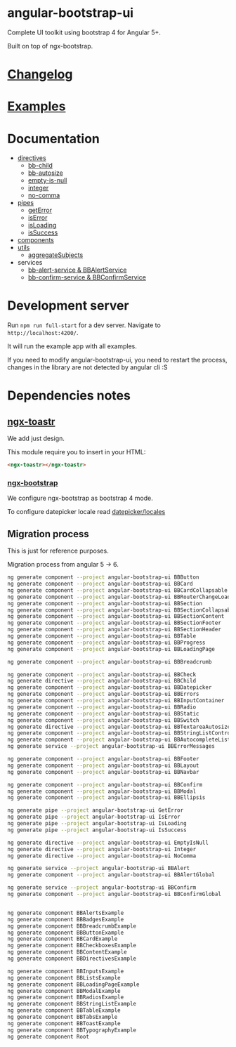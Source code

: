 # angular-bootstrap-ui

Complete UI toolkit using bootstrap 4 for Angular 5+.

Built on top of ngx-bootstrap.

# [Changelog](https://github.com/llafuente/angular-bootstrap-ui/blob/master/CHANGELOG.md)

# [Examples](https://llafuente.github.io/angular-bootstrap-ui)

# Documentation

* [directives](directives.md)
  * [bb-child](directives.md#bb-child)
  * [bb-autosize](directives.md#bb-autosize)
  * [empty-is-null](directives.md#empty-is-null)
  * [integer](directives.md#integer)
  * [no-comma](directives.md#no-comma)
* [pipes](pipes.md)
  * [getError](pipes.md#geterror)
  * [isError](pipes.md#iserror)
  * [isLoading](pipes.md#isloading)
  * [isSuccess](pipes.md#issuccess)
* [components](components.md)
* [utils](utils.md)
  * [aggregateSubjects](utils.md#aggregatesubjects)
* services
  * [bb-alert-service &amp; BBAlertService](alert-service.md)
  * [bb-confirm-service &amp; BBConfirmService](confirm-service.md)


# Development server

Run `npm run full-start` for a dev server. Navigate to `http://localhost:4200/`.

It will run the example app with all examples.

If you need to modify angular-bootstrap-ui, you need to restart the process,
changes in the library are not detected by angular cli :S

# Dependencies notes

## [ngx-toastr](https://github.com/scttcper/ngx-toastr)

We add just design.

This module require you to insert in your HTML:

```html
<ngx-toastr></ngx-toastr>
```

### [ngx-bootstrap](https://valor-software.com/ngx-bootstrap)

We configure ngx-bootstrap as bootstrap 4 mode.

To configure datepicker locale read [datepicker/locales](https://valor-software.com/ngx-bootstrap/#/datepicker#locales)


## Migration process

This is just for reference purposes.

Migration process from angular 5 -> 6.



```bash
ng generate component --project angular-bootstrap-ui BBButton
ng generate component --project angular-bootstrap-ui BBCard
ng generate component --project angular-bootstrap-ui BBCardCollapsable
ng generate component --project angular-bootstrap-ui BBRouterChangeLoading
ng generate component --project angular-bootstrap-ui BBSection
ng generate component --project angular-bootstrap-ui BBSectionCollapsable
ng generate component --project angular-bootstrap-ui BBSectionContent
ng generate component --project angular-bootstrap-ui BBSectionFooter
ng generate component --project angular-bootstrap-ui BBSectionHeader
ng generate component --project angular-bootstrap-ui BBTable
ng generate component --project angular-bootstrap-ui BBProgress
ng generate component --project angular-bootstrap-ui BBLoadingPage

ng generate component --project angular-bootstrap-ui BBBreadcrumb

ng generate component --project angular-bootstrap-ui BBCheck
ng generate directive --project angular-bootstrap-ui BBChild
ng generate component --project angular-bootstrap-ui BBDatepicker
ng generate component --project angular-bootstrap-ui BBErrors
ng generate component --project angular-bootstrap-ui BBInputContainer
ng generate component --project angular-bootstrap-ui BBRadio
ng generate component --project angular-bootstrap-ui BBStatic
ng generate component --project angular-bootstrap-ui BBSwitch
ng generate directive --project angular-bootstrap-ui BBTextareaAutosize
ng generate component --project angular-bootstrap-ui BBStringListControl
ng generate component --project angular-bootstrap-ui BBAutocompleteListControl
ng generate service --project angular-bootstrap-ui BBErrorMessages

ng generate component --project angular-bootstrap-ui BBFooter
ng generate component --project angular-bootstrap-ui BBLayout
ng generate component --project angular-bootstrap-ui BBNavbar

ng generate component --project angular-bootstrap-ui BBConfirm
ng generate component --project angular-bootstrap-ui BBModal
ng generate component --project angular-bootstrap-ui BBEllipsis

ng generate pipe --project angular-bootstrap-ui GetError
ng generate pipe --project angular-bootstrap-ui IsError
ng generate pipe --project angular-bootstrap-ui IsLoading
ng generate pipe --project angular-bootstrap-ui IsSuccess

ng generate directive --project angular-bootstrap-ui EmptyIsNull
ng generate directive --project angular-bootstrap-ui Integer
ng generate directive --project angular-bootstrap-ui NoComma

ng generate service --project angular-bootstrap-ui BBAlert
ng generate component --project angular-bootstrap-ui BBAlertGlobal

ng generate service --project angular-bootstrap-ui BBConfirm
ng generate component --project angular-bootstrap-ui BBConfirmGlobal


ng generate component BBAlertsExample
ng generate component BBBadgesExample
ng generate component BBBreadcrumbExample
ng generate component BBButtonExample
ng generate component BBCardExample
ng generate component BBCheckboxesExample
ng generate component BBContentExample
ng generate component BBDirectivesExample

ng generate component BBInputsExample
ng generate component BBListsExample
ng generate component BBLoadingPageExample
ng generate component BBModalExample
ng generate component BBRadiosExample
ng generate component BBStringListExample
ng generate component BBTableExample
ng generate component BBTabsExample
ng generate component BBToastExample
ng generate component BBTypographyExample
ng generate component Root
```
